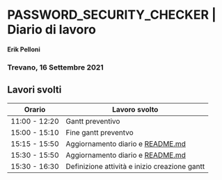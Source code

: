 

# PASSWORD_SECURITY_CHECKER | Diario di lavoro
#### Erik Pelloni
### Trevano, 16 Settembre 2021

## Lavori svolti


|Orario        |Lavoro svolto                 |
|--------------|------------------------------|
|11:00 - 12:20   |Gantt preventivo          |
|15:00 - 15:10 |Fine gantt preventvo    |
|15:15 - 15:50 |Aggiornamento diario e [README.md](../README.md)    |s
|15:30 - 15:50 |Aggiornamento diario e [README.md](../README.md)    |
|15:30 - 16:30 |Definizione attività e inizio creazione gantt   |

[//]: <> (##  Problemi riscontrati e soluzioni adottate)


[//]: <> (##  Punto della situazione rispetto alla pianificazione)


[//]: <> (## Programma di massima per la prossima giornata di lavoro)
